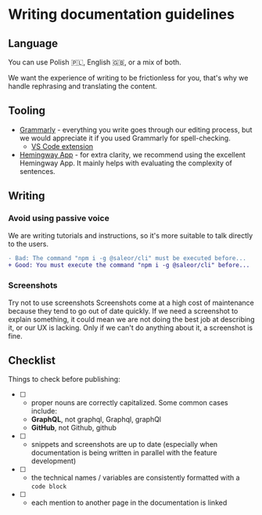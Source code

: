 # Writing documentation guidelines
## Language
You can use Polish 🇵🇱, English 🇬🇧, or a mix of both.

We want the experience of writing to be frictionless for you, that's why we handle rephrasing and translating the content.

## Tooling
- [Grammarly](https://grammarly.com/) - everything you write goes through our editing process, but we would appreciate it if you used Grammarly for spell-checking.
  - [VS Code extension](https://marketplace.visualstudio.com/items?itemName=znck.grammarly)
- [Hemingway App](https://hemingwayapp.com/) - for extra clarity, we recommend using the excellent Hemingway App. It mainly helps with evaluating the complexity of sentences.

## Writing
### Avoid using passive voice
We are writing tutorials and instructions, so it's more suitable to talk directly to the users.

```diff
- Bad: The command "npm i -g @saleor/cli" must be executed before...
+ Good: You must execute the command "npm i -g @saleor/cli" before...
```

### Screenshots
Try not to use screenshots Screenshots come at a high cost of maintenance because they tend to go out of date quickly. If we need a screenshot to explain something, it could mean we are not doing the best job at describing it, or our UX is lacking. Only if we can't do anything about it, a screenshot is fine.

## Checklist
Things to check before publishing:
- [ ] - proper nouns are correctly capitalized. Some common cases include:
  - **GraphQL**, not graphql, Graphql, graphQl
  - **GitHub**, not Github, github
- [ ] - snippets and screenshots are up to date (especially when documentation is being written in parallel with the feature development)
- [ ] - the technical names / variables are consistently formatted with a `code block`
- [ ] - each mention to another page in the documentation is linked
